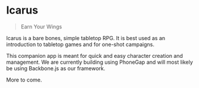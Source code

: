 # Icarus

> Earn Your Wings

Icarus is a bare bones, simple tabletop RPG.  It is best used as an introduction to tabletop games and for one-shot campaigns.

This companion app is meant for quick and easy character creation and management. We are currently building using PhoneGap and will most likely be using Backbone.js as our framework.

More to come.
